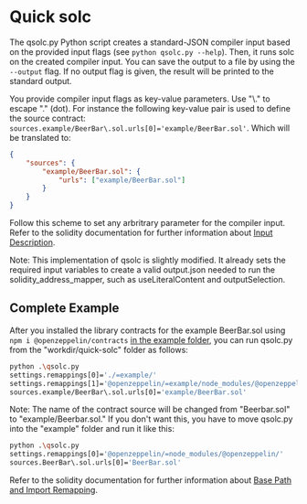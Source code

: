 # Quick solc
The qsolc.py Python script creates a standard-JSON compiler input based on the provided input flags (see `python qsolc.py --help`). Then, it runs solc on the created compiler input. You can save the output to a file by using the `--output` flag. If no output flag is given, the result will be printed to the standard output.

You provide compiler input flags as key-value parameters. Use "\\." to escape "." (dot). For instance the following key-value pair is used to define the source contract: `sources.example/BeerBar\.sol.urls[0]='example/BeerBar.sol'`.
Which will be translated to:
```json
{
    "sources": {
        "example/BeerBar.sol": {
            "urls": ["example/BeerBar.sol"]
        }
    }
}
```
Follow this scheme to set any arbritrary parameter for the compiler input. Refer to the solidity documentation for further information about [Input Description](https://docs.soliditylang.org/en/latest/using-the-compiler.html#input-description).

Note: This implementation of qsolc is slightly modified. It already sets the required input variables to create a valid output.json needed to run the solidity_address_mapper, such as useLiteralContent and outputSelection.

## Complete Example
After you installed the library contracts for the example BeerBar.sol using `npm i @openzeppelin/contracts` <ins>in the example folder</ins>, you can run qsolc.py from the "workdir/quick-solc" folder as follows:

```bash 
python .\qsolc.py 
settings.remappings[0]='./=example/' 
settings.remappings[1]='@openzeppelin/=example/node_modules/@openzeppelin/'  
sources.example/BeerBar\.sol.urls[0]='example/BeerBar.sol'
```


Note: The name of the contract source will be changed from "Beerbar.sol" to "example/Beerbar.sol." If you don't want this, you have to move qsolc.py into the "example" folder and run it like this:
```bash 
python .\qsolc.py 
settings.remappings[0]='@openzeppelin/=node_modules/@openzeppelin/' 
sources.BeerBar\.sol.urls[0]='BeerBar.sol'
```
Refer to the solidity documentation for further information about [Base Path and Import Remapping](https://docs.soliditylang.org/en/latest/using-the-compiler.html#base-path-and-import-remapping).
